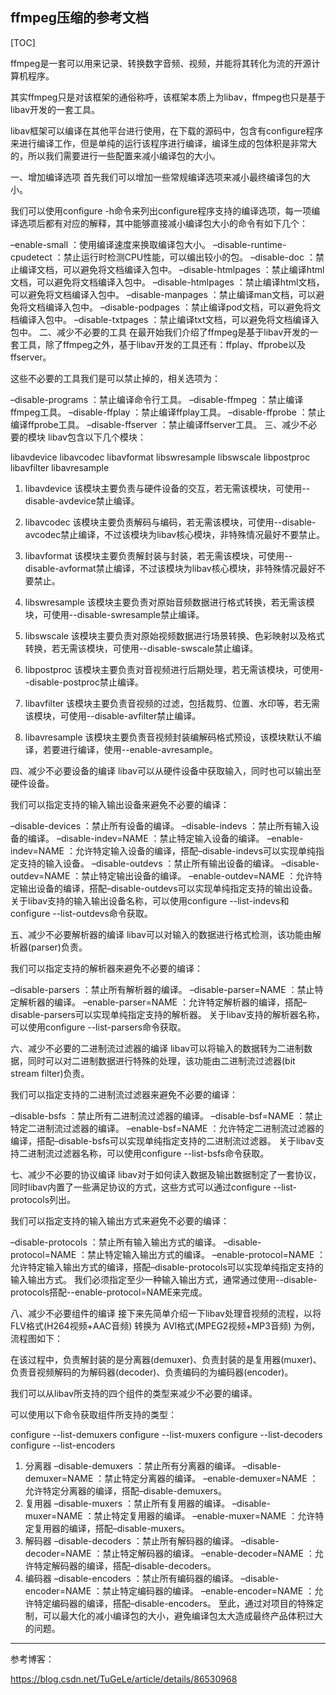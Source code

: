 ## ffmpeg压缩的参考文档

[TOC]

ffmpeg是一套可以用来记录、转换数字音频、视频，并能将其转化为流的开源计算机程序。

其实ffmpeg只是对该框架的通俗称呼，该框架本质上为libav，ffmpeg也只是基于libav开发的一套工具。

libav框架可以编译在其他平台进行使用，在下载的源码中，包含有configure程序来进行编译工作，但是单纯的运行该程序进行编译，编译生成的包体积是非常大的，所以我们需要进行一些配置来减小编译包的大小。

一、增加编译选项
首先我们可以增加一些常规编译选项来减小最终编译包的大小。

我们可以使用configure -h命令来列出configure程序支持的编译选项，每一项编译选项后都有对应的解释，其中能够直接减小编译包大小的命令有如下几个：

–enable-small ：使用编译速度来换取编译包大小。
–disable-runtime-cpudetect ：禁止运行时检测CPU性能，可以编出较小的包。
–disable-doc ：禁止编译文档，可以避免将文档编译入包中。
–disable-htmlpages ：禁止编译html文档，可以避免将文档编译入包中。
–disable-htmlpages ：禁止编译html文档，可以避免将文档编译入包中。
–disable-manpages ：禁止编译man文档，可以避免将文档编译入包中。
–disable-podpages ：禁止编译pod文档，可以避免将文档编译入包中。
–disable-txtpages ：禁止编译txt文档，可以避免将文档编译入包中。
二、减少不必要的工具
在最开始我们介绍了ffmpeg是基于libav开发的一套工具，除了ffmpeg之外，基于libav开发的工具还有：ffplay、ffprobe以及ffserver。

这些不必要的工具我们是可以禁止掉的，相关选项为：

–disable-programs ：禁止编译命令行工具。
–disable-ffmpeg ：禁止编译ffmpeg工具。
–disable-ffplay ：禁止编译ffplay工具。
–disable-ffprobe ：禁止编译ffprobe工具。
–disable-ffserver ：禁止编译ffserver工具。
三、减少不必要的模块
libav包含以下几个模块：

libavdevice
libavcodec
libavformat
libswresample
libswscale
libpostproc
libavfilter
libavresample
1. libavdevice
  该模块主要负责与硬件设备的交互，若无需该模块，可使用--disable-avdevice禁止编译。

2. libavcodec
  该模块主要负责解码与编码，若无需该模块，可使用--disable-avcodec禁止编译，不过该模块为libav核心模块，非特殊情况最好不要禁止。

3. libavformat
  该模块主要负责解封装与封装，若无需该模块，可使用--disable-avformat禁止编译，不过该模块为libav核心模块，非特殊情况最好不要禁止。

4. libswresample
  该模块主要负责对原始音频数据进行格式转换，若无需该模块，可使用--disable-swresample禁止编译。

5. libswscale
  该模块主要负责对原始视频数据进行场景转换、色彩映射以及格式转换，若无需该模块，可使用--disable-swscale禁止编译。

6. libpostproc
  该模块主要负责对音视频进行后期处理，若无需该模块，可使用--disable-postproc禁止编译。

7. libavfilter
  该模块主要负责音视频的过滤，包括裁剪、位置、水印等，若无需该模块，可使用--disable-avfilter禁止编译。

8. libavresample
  该模块主要负责音视频封装编解码格式预设，该模块默认不编译，若要进行编译，使用--enable-avresample。

四、减少不必要设备的编译
libav可以从硬件设备中获取输入，同时也可以输出至硬件设备。

我们可以指定支持的输入输出设备来避免不必要的编译：

–disable-devices ：禁止所有设备的编译。
–disable-indevs ：禁止所有输入设备的编译。
–disable-indev=NAME ：禁止特定输入设备的编译。
–enable-indev=NAME ：允许特定输入设备的编译，搭配–disable-indevs可以实现单纯指定支持的输入设备。
–disable-outdevs ：禁止所有输出设备的编译。
–disable-outdev=NAME ：禁止特定输出设备的编译。
–enable-outdev=NAME ：允许特定输出设备的编译，搭配–disable-outdevs可以实现单纯指定支持的输出设备。
关于libav支持的输入输出设备名称，可以使用configure --list-indevs和configure --list-outdevs命令获取。

五、减少不必要解析器的编译
libav可以对输入的数据进行格式检测，该功能由解析器(parser)负责。

我们可以指定支持的解析器来避免不必要的编译：

–disable-parsers ：禁止所有解析器的编译。
–disable-parser=NAME ：禁止特定解析器的编译。
–enable-parser=NAME ：允许特定解析器的编译，搭配–disable-parsers可以实现单纯指定支持的解析器。
关于libav支持的解析器名称，可以使用configure --list-parsers命令获取。

六、减少不必要的二进制流过滤器的编译
libav可以将输入的数据转为二进制数据，同时可以对二进制数据进行特殊的处理，该功能由二进制流过滤器(bit stream filter)负责。

我们可以指定支持的二进制流过滤器来避免不必要的编译：

–disable-bsfs ：禁止所有二进制流过滤器的编译。
–disable-bsf=NAME ：禁止特定二进制流过滤器的编译。
–enable-bsf=NAME ：允许特定二进制流过滤器的编译，搭配–disable-bsfs可以实现单纯指定支持的二进制流过滤器。
关于libav支持二进制流过滤器名称，可以使用configure --list-bsfs命令获取。

七、减少不必要的协议编译
libav对于如何读入数据及输出数据制定了一套协议，同时libav内置了一些满足协议的方式，这些方式可以通过configure --list-protocols列出。

我们可以指定支持的输入输出方式来避免不必要的编译：

–disable-protocols ：禁止所有输入输出方式的编译。
–disable-protocol=NAME ：禁止特定输入输出方式的编译。
–enable-protocol=NAME ：允许特定输入输出方式的编译，搭配–disable-protocols可以实现单纯指定支持的输入输出方式。
我们必须指定至少一种输入输出方式，通常通过使用--disable-protocols搭配--enable-protocol=NAME来完成。

八、减少不必要组件的编译
接下来先简单介绍一下libav处理音视频的流程，以将 FLV格式(H264视频+AAC音频) 转换为 AVI格式(MPEG2视频+MP3音频) 为例，流程图如下：



在该过程中，负责解封装的是分离器(demuxer)、负责封装的是复用器(muxer)、负责音视频解码的为解码器(decoder)、负责编码的为编码器(encoder)。

我们可以从libav所支持的四个组件的类型来减少不必要的编译。

可以使用以下命令获取组件所支持的类型：

configure --list-demuxers
configure --list-muxers
configure --list-decoders
configure --list-encoders
1. 分离器
  –disable-demuxers ：禁止所有分离器的编译。
  –disable-demuxer=NAME ：禁止特定分离器的编译。
  –enable-demuxer=NAME ：允许特定分离器的编译，搭配–disable-demuxers。
2. 复用器
  –disable-muxers ：禁止所有复用器的编译。
  –disable-muxer=NAME ：禁止特定复用器的编译。
  –enable-muxer=NAME ：允许特定复用器的编译，搭配–disable-muxers。
3. 解码器
  –disable-decoders ：禁止所有解码器的编译。
  –disable-decoder=NAME ：禁止特定解码器的编译。
  –enable-decoder=NAME ：允许特定解码器的编译，搭配–disable-decoders。
4. 编码器
  –disable-encoders ：禁止所有编码器的编译。
  –disable-encoder=NAME ：禁止特定编码器的编译。
  –enable-encoder=NAME ：允许特定编码器的编译，搭配–disable-encoders。
  至此，通过对项目的特殊定制，可以最大化的减小编译包的大小，避免编译包太大造成最终产品体积过大的问题。
------------------------------------------------
参考博客：

https://blog.csdn.net/TuGeLe/article/details/86530968

